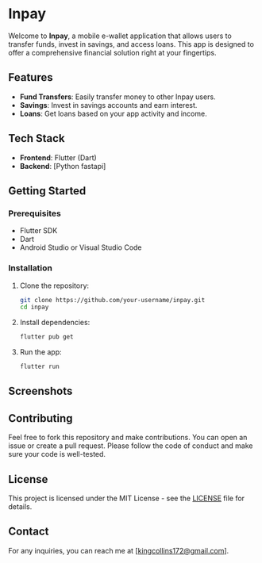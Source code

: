 
# Inpay

Welcome to **Inpay**, a mobile e-wallet application that allows users to transfer funds, invest in savings, and access loans. This app is designed to offer a comprehensive financial solution right at your fingertips.

## Features

- **Fund Transfers**: Easily transfer money to other Inpay users.
- **Savings**: Invest in savings accounts and earn interest.
- **Loans**: Get loans based on your app activity and income.

## Tech Stack

- **Frontend**: Flutter (Dart)
- **Backend**: [Python fastapi]

## Getting Started

### Prerequisites

- Flutter SDK
- Dart
- Android Studio or Visual Studio Code

### Installation

1. Clone the repository:

   ```sh
   git clone https://github.com/your-username/inpay.git
   cd inpay
   ```

2. Install dependencies:

   ```sh
   flutter pub get
   ```

3. Run the app:

   ```sh
   flutter run
   ```

## Screenshots



## Contributing

Feel free to fork this repository and make contributions. You can open an issue or create a pull request. Please follow the code of conduct and make sure your code is well-tested.

## License

This project is licensed under the MIT License - see the [LICENSE](LICENSE) file for details.

## Contact

For any inquiries, you can reach me at [kingcollins172@gmail.com].
